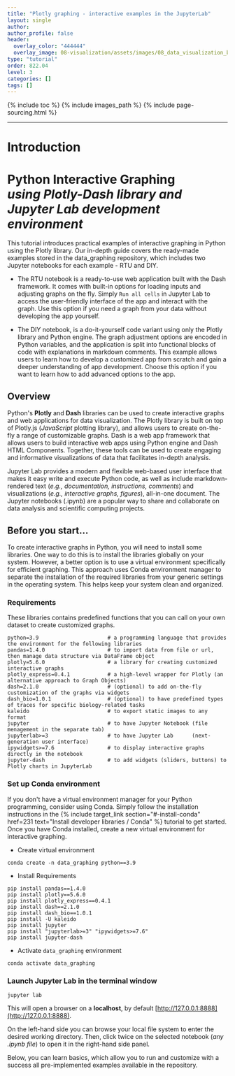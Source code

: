 ```yaml
---
title: "Plotly graphing - interactive examples in the JupyterLab"
layout: single
author:
author_profile: false
header:
  overlay_color: "444444"
  overlay_image: 08-visualization/assets/images/08_data_visualization_banner.png
type: "tutorial"
order: 822.04
level: 3
categories: []
tags: []
---
```


{% include toc %}
{% include images_path %}
{% include page-sourcing.html %}

---


# Introduction

# Python Interactive Graphing <br>*using Plotly-Dash library and Jupyter Lab development environment*

This tutorial introduces practical examples of interactive graphing in Python using the Plotly library. Our in-depth guide covers the ready-made examples stored in the data_graphing repository, which includes two Jupyter notebooks for each example - RTU and DIY.
* The RTU notebook is a ready-to-use web application built with the Dash framework. It comes with built-in options for loading inputs and adjusting graphs on the fly. Simply `Run all cells` in Jupyter Lab to access the user-friendly interface of the app and interact with the graph. Use this option if you need a graph from your data without developing the app yourself.

* The DIY notebook, is a do-it-yourself code variant using only the Plotly library and Python engine. The graph adjustment options are encoded in Python variables, and the application is split into functional blocks of code with explanations in markdown comments. This example allows users to learn how to develop a customized app from scratch and gain a deeper understanding of app development. Choose this option if you want to learn how to add advanced options to the app.

## Overview
Python's **Plotly** and **Dash** libraries can be used to create interactive graphs and web applications for data visualization. The Plotly library is built on top of Plotly.js (*JavaScript* plotting library), and allows users to create on-the-fly a range of customizable graphs. Dash is a web app framework that allows users to build interactive web apps using Python engine and Dash HTML Components. Together, these tools can be used to create engaging and informative visualizations of data that facilitates in-depth analysis.

Jupyter Lab provides a modern and flexible web-based user interface that makes it easy write and execute Python code, as well as include markdown-rendered text (*e.g., documentation, instructions, comments*) and visualizations (*e.g., interactive graphs, figures*), all-in-one document. The Jupyter notebooks (.ipynb) are a popular way to share and collaborate on data analysis and scientific computing projects.

## Before you start...

To create interactive graphs in Python, you will need to install some libraries. One way to do this is to install the libraries globally on your system. However, a better option is to use a virtual environment specifically for efficient graphing. This approach uses Conda environment manager to separate the installation of the required libraries from your generic settings in the operating system. This helps keep your system clean and organized.

### Requirements
These libraries contains predefined functions that you can call on your own dataset to create customized graphs.
```
python=3.9                      # a programming language that provides the environment for the following libraries
pandas=1.4.0                    # to import data from file or url, then manage data structure via DataFrame object
plotly=5.6.0                    # a library for creating customized interactive graphs
plotly_express=0.4.1            # a high-level wrapper for Plotly (an alternative approach to Graph Objects)
dash=2.1.0                      # (optional) to add on-the-fly customization of the graphs via widgets
dash_bio=1.0.1                  # (optional) to have predefined types of traces for specific biology-related tasks
kaleido                         # to export static images to any format
jupyter                         # to have Jupyter Notebook (file menagement in the separate tab)
jupyterlab>=3                   # to have Jupyter Lab      (next-generation user interface)
ipywidgets>=7.6                 # to display interactive graphs directly in the notebook
jupyter-dash                    # to add widgets (sliders, buttons) to Plotly charts in JupyterLab
```


### Set up Conda environment

If you don't have a virtual environment manager for your Python programming, consider using Conda. Simply follow the installation instructions in the {% include target_link section="#-install-conda" href=231 text="Install developer libraries / Conda" %} tutorial to get started. Once you have Conda installed, create a new virtual environment for interactive graphing.

* Create virtual environment
```
conda create -n data_graphing python==3.9
```

* Install Requirements
```
pip install pandas==1.4.0
pip install plotly==5.6.0
pip install plotly_express==0.4.1
pip install dash==2.1.0
pip install dash_bio==1.0.1
pip install -U kaleido
pip install jupyter
pip install "jupyterlab>=3" "ipywidgets>=7.6"
pip install jupyter-dash
```

* Activate `data_graphing` environment
```
conda activate data_graphing
```


### Launch Jupyter Lab in the terminal window

```
jupyter lab
```

This will open a browser on a **localhost**, by default [http://127.0.0.1:8888](http://127.0.0.1:8888).

<!-- ![Jupyter_files_menager]({{ images_path }}/jupyter_lab.png) -->

On the left-hand side you can browse your local file system to enter the desired working directory. Then, click twice on the selected notebook (*any .ipynb file*) to open it in the right-hand side panel.

Below, you can learn basics, which allow you to run and customize with a success all pre-implemented examples available in the repository.
